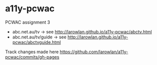 a11y-pcwac
==========

PCWAC assignment 3

* abc.net.au/tv -> see http://larowlan.github.io/a11y-pcwac/abctv.html
* abc.net.au/tv/guide -> see http://larowlan.github.io/a11y-pcwac/abctvguide.html

Track changes made here https://github.com/larowlan/a11y-pcwac/commits/gh-pages
